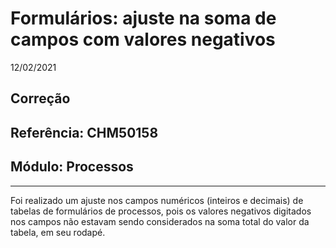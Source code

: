 # Formulários: ajuste na soma de campos com valores negativos
12/02/2021
## Correção
## Referência: CHM50158
## Módulo: Processos
***

Foi realizado um ajuste nos campos numéricos (inteiros e decimais) de tabelas de formulários de processos, pois os valores negativos digitados nos campos não estavam sendo considerados na soma total do valor da tabela, em seu rodapé.
